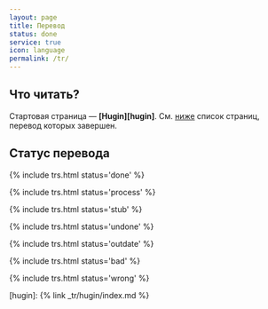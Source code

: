 ```yaml
---
layout: page
title: Перевод
status: done
service: true
icon: language
permalink: /tr/
---
```


## Что читать?

Стартовая страница — **[Hugin][hugin]**. См. [ниже](#h-done) список страниц, перевод которых завершен.

## Статус перевода

{% include trs.html status='done' %}

{% include trs.html status='process' %}

{% include trs.html status='stub' %}

{% include trs.html status='undone' %}

{% include trs.html status='outdate' %}

{% include trs.html status='bad' %}

{% include trs.html status='wrong' %}

[hugin]: {% link _tr/hugin/index.md %}
